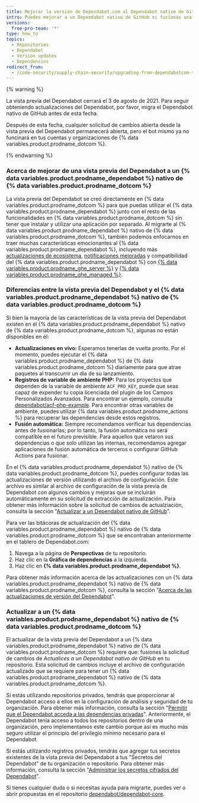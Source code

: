 ```yaml
---
title: Mejorar la versión de Dependabot.com al Dependabot nativo de GitHub
intro: Puedes mejorar a un Dependabot nativo de GitHub si fusionas una solicitud de cambios que permitirá a tus dependencias seguir actualizándose.
versions:
  free-pro-team: '*'
type: how_to
topics:
  - Repositories
  - Dependabot
  - Version updates
  - Dependencies
redirect_from:
  - /code-security/supply-chain-security/upgrading-from-dependabotcom-to-github-native-dependabot
---
```


{% warning %}

La vista previa del Dependabot cerrará el 3 de agosto de 2021. Para seguir obteniendo actualizaciones del Dependabot, por favor, migra el Dependabot nativo de GitHub antes de esta fecha.

Después de esta fecha, cualquier solicitud de cambios abierta desde la vista previa del Dependabot permanecerá abierta, pero el bot mismo ya no funcinará en tus cuentas y organizaciones de {% data variables.product.prodname_dotcom %}.

{% endwarning %}

### Acerca de mejorar de una vista previa del Dependabot a un {% data variables.product.prodname_dependabot %} nativo de {% data variables.product.prodname_dotcom %}

La vista previa del Dependabot se creó directamente en {% data variables.product.prodname_dotcom %} para que puedas utilizar el {% data variables.product.prodname_dependabot %} junto con el resto de las funcionalidades en {% data variables.product.prodname_dotcom %} sin tener que instalar y utilizar una aplicación por separado. Al migrarte al {% data variables.product.prodname_dependabot %} nativo de {% data variables.product.prodname_dotcom %}, también podemos enfocarnos en traer muchas características emocionantes al {% data variables.product.prodname_dependabot %}, incluyendo más [actualizaciones de ecosistema](https://github.com/github/roadmap/issues/150), [notificaciones mejoradas](https://github.com/github/roadmap/issues/133) y compatibilidad del {% data variables.product.prodname_dependabot %} con [{% data variables.product.prodname_ghe_server %}](https://github.com/github/roadmap/issues/86) y [{% data variables.product.prodname_ghe_managed %}](https://github.com/github/roadmap/issues/135).

### Diferencias entre la vista previa del Dependabot y el {% data variables.product.prodname_dependabot %} nativo de {% data variables.product.prodname_dotcom %}

Si bien la mayoría de las características de la vista previa del Dependabot existen en el {% data variables.product.prodname_dependabot %} nativo de {% data variables.product.prodname_dotcom %}, algunas no están disponibles en él:
- **Actualizaciones en vivo:** Esperamos tenerlas de vuelta pronto. Por el momento, puedes ejecutar el {% data variables.product.prodname_dependabot %} de {% data variables.product.prodname_dotcom %} diariamente para que atrae paquetes al transcurrir un día de su lanzamiento.
- **Registros de variable de ambiente PHP:** Para los proyectos que dependen de la variable de ambiente `ACF_PRO_KEY`, puede que seas capaz de expender tu copia licenciada del plugin de los Campos Personalizados Avanzados. Para encontrar un ejemplo, consulta [dependabot/acf-php-example](https://github.com/dependabot/acf-php-example#readme). Para encontrar otras variables de ambiente, puedes utilizar {% data variables.product.prodname_actions %} para recuperar las dependencias desde estos registros.
- **Fusión automática:** Siempre recomendamos verificar tus dependencias antes de fusionarlas; por lo tanto, la fusión automática no será compatible en el futuro previsible. Para aquellos que vetaron sus dependencias o que solo utilizan las internas, recomendamos agregar aplicaciones de fusión automática de terceros o configurar GitHub Actions para fusionar.

En el {% data variables.product.prodname_dependabot %} nativo de {% data variables.product.prodname_dotcom %}, puedes configurar todas las actualizaciones de versión utilizando el archivo de configuración. Este archivo es similar al archivo de configuración de la vista previa de Dependabot con algunos cambios y mejoras que se incluirán automáticamente en su solicitud de extracción de actualización. Para obtener más información sobre la solicitud de cambios de actualziación, consulta la sección "[Actualizar a un Dependabot nativo de GitHub](/code-security/supply-chain-security/upgrading-from-dependabotcom-to-github-native-dependabot#upgrading-to-github-native-dependabot)".

Para ver las bitácoras de actualización del {% data variables.product.prodname_dependabot %} nativo de {% data variables.product.prodname_dotcom %} que se encontraban anteriormente en el tablero de Dependabot.com:

  1. Navega a la página de **Perspectivas** de tu repositorio.
  2. Haz clic en la **Gráfica de dependencias** a la izquierda.
  3. Haz clic en **{% data variables.product.prodname_dependabot %}**.

Para obtener más información acerca de las actualizaciones con un {% data variables.product.prodname_dependabot %} nativo de {% data variables.product.prodname_dotcom %}, consulta la sección "[Acerca de las actualizaciones de versión del Dependabot](/code-security/supply-chain-security/about-dependabot-version-updates)".

### Actualizar a un {% data variables.product.prodname_dependabot %} nativo de {% data variables.product.prodname_dotcom %}

El actualizar de la vista previa del Dependabot a un {% data variables.product.prodname_dependabot %} nativo de {% data variables.product.prodname_dotcom %} requiere que: fusiones la solicitud de cambios de *Actualices a un Dependabot nativo de GitHub* en tu repositorio. Esta solicitud de cambios incluye el archivo de configuración actualizado que se requiere para tener un {% data variables.product.prodname_dependabot %} nativo de {% data variables.product.prodname_dotcom %}.

Si estás utilizando repositorios privados, tendrás que proporcionar al Dependabot acceso a ellos en la configuración de análisis y seguridad de tu organización. Para obtener más información, consulta la sección "[Permitir que el Dependabot acceda a las dependencias privadas](/organizations/keeping-your-organization-secure/managing-security-and-analysis-settings-for-your-organization#allowing-dependabot-to-access-private-dependencies)". Anteriormente, el Dependabot tenía acceso a todos los repositorios dentro de una organización, pero implementamos este cambio porque así es mucho más seguro utilizar el principio del privilegio mínimo necesario para el Dependabot.

Si estás utilizando registros privados, tendrás que agregar tus secretos existentes de la vista previa del Dependabot a tus "Secretos del Dependabot" de tu organización o repositorio. Para obtener más información, consulta la sección "[Administrar los secretos cifrados del Dependabot](/code-security/supply-chain-security/managing-encrypted-secrets-for-dependabot)".

Si tienes cualquier duda o si necesitas ayuda para migrarte, puedes ver o abrir propuestas en el repositorio [dependabot/dependabot-core](https://github.com/dependabot/dependabot-core/issues/new?assignees=%40dependabot%2Fpreview-migration-reviewers&labels=E%3A+preview-migration&template=migration-issue.md&title=).

